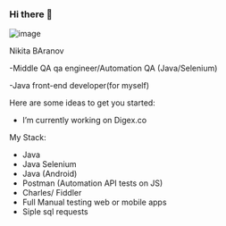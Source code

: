### Hi there 👋

![image](https://user-images.githubusercontent.com/56918229/180444105-1c8353f7-efce-44ad-adde-70b424d25a04.png)


Nikita BAranov

-Middle QA qa engineer/Automation QA (Java/Selenium)

-Java front-end developer(for myself)

Here are some ideas to get you started:

- I’m currently working on Digex.co
 
My Stack:
- Java
- Java Selenium
- Java (Android)
- Postman (Automation API tests on JS)
- Charles/ Fiddler
- Full Manual testing web or mobile apps
- Siple sql requests
